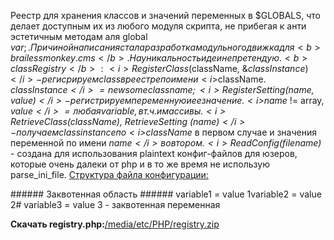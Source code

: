 Реестр для хранения классов и значений переменных в $GLOBALS, что делает доступным их из любого модуля скрипта, не прибегая к анти эстетичным методам аля global $var; . Причиной написания стала разработка модульного движка для <b>brailessmonkey.cms</b>. На уникальность идеи не претендую.<b>class Registry</b>:<i>RegisterClass ($className, &$classInstance)</i> - регисрируем class в реестре по имени <i>$className</i>. <i>$classInstance</i> = new someclassname;<i>RegisterSetting ($name, $value)</i> - регистрируем переменную и ее значение. <i>$name</i> != array, <i>$value</i> = любая variable, в т.ч. и массивы.<i>RetrieveClass ($className), RetrieveSetting ($name)</i> - получаем class instance по <i>$className</i> в первом случае и значения переменной по имени <i>$name</i> во втором.<i>ReadConfig ($filename)</i> - создана для использования plaintext конфиг-файлов для юзеров, которые очень далеки от php и в то же время не использую parse_ini_file. <u>Структура файла конфигурации:</u><p class="message">###### Заквотенная область ###### variable1 = value 1variable2 = value 2# variable3 = value 3 - заквотенная переменная</p><b>Скачать registry.php:</b><a href="/media/etc/PHP/registry.zip">/media/etc/PHP/registry.zip</a>